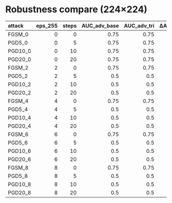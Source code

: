 # Robustness compare (224×224)

| attack   |   eps_255 |   steps |   AUC_adv_base |   AUC_adv_tri |   ΔAUC_adv |   Δdrop |
|:---------|----------:|--------:|---------------:|--------------:|-----------:|--------:|
| FGSM_0   |         0 |       0 |           0.75 |          0.75 |          0 |       0 |
| PGD5_0   |         0 |       5 |           0.75 |          0.75 |          0 |       0 |
| PGD10_0  |         0 |      10 |           0.75 |          0.75 |          0 |       0 |
| PGD20_0  |         0 |      20 |           0.75 |          0.75 |          0 |       0 |
| FGSM_2   |         2 |       0 |           0.75 |          0.75 |          0 |       0 |
| PGD5_2   |         2 |       5 |           0.5  |          0.5  |          0 |       0 |
| PGD10_2  |         2 |      10 |           0.5  |          0.5  |          0 |       0 |
| PGD20_2  |         2 |      20 |           0.5  |          0.5  |          0 |       0 |
| FGSM_4   |         4 |       0 |           0.75 |          0.75 |          0 |       0 |
| PGD5_4   |         4 |       5 |           0.5  |          0.5  |          0 |       0 |
| PGD10_4  |         4 |      10 |           0.5  |          0.5  |          0 |       0 |
| PGD20_4  |         4 |      20 |           0.5  |          0.5  |          0 |       0 |
| FGSM_6   |         6 |       0 |           0.75 |          0.75 |          0 |       0 |
| PGD5_6   |         6 |       5 |           0.5  |          0.5  |          0 |       0 |
| PGD10_6  |         6 |      10 |           0.5  |          0.5  |          0 |       0 |
| PGD20_6  |         6 |      20 |           0.5  |          0.5  |          0 |       0 |
| FGSM_8   |         8 |       0 |           0.75 |          0.75 |          0 |       0 |
| PGD5_8   |         8 |       5 |           0.5  |          0.5  |          0 |       0 |
| PGD10_8  |         8 |      10 |           0.5  |          0.5  |          0 |       0 |
| PGD20_8  |         8 |      20 |           0.5  |          0.5  |          0 |       0 |